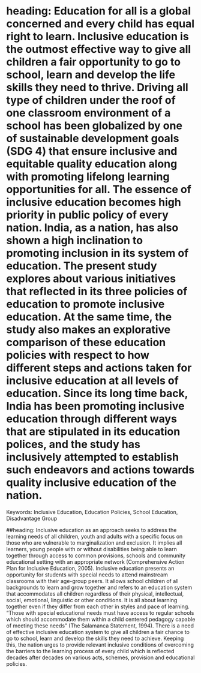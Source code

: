 # heading: Education for all is a global concerned and every child has equal right to learn. Inclusive education is the outmost effective way to give all children a fair opportunity to go to school, learn and develop the life skills they need to thrive. Driving all type of children under the roof of one classroom environment of a school has been globalized by one of sustainable development goals (SDG 4) that ensure inclusive and equitable quality education along with promoting lifelong learning opportunities for all. The essence of inclusive education becomes high priority in public policy of every nation. India, as a nation, has also shown a high inclination to promoting inclusion in its system of education. The present study explores about various initiatives that reflected in its three policies of education to promote inclusive education. At the same time, the study also makes an explorative comparison of these education policies with respect to how different steps and actions taken for inclusive education at all levels of education. Since its long time back, India has been promoting inclusive education through different ways that are stipulated in its education polices, and the study has inclusively attempted to establish such endeavors and actions towards quality inclusive education of the nation.

Keywords: Inclusive Education, Education Policies, School Education, Disadvantage Group

##heading: Inclusive education as an approach seeks to address the learning needs of all children, youth and adults with a specific focus on those who are vulnerable to marginalization and exclusion. It implies all learners, young people with or without disabilities being able to learn together through access to common provisions, schools and community educational setting with an appropriate network (Comprehensive Action Plan for Inclusive Education, 2005). Inclusive education presents an opportunity for students with special needs to attend mainstream classrooms with their age-group peers. It allows school children of all backgrounds to learn and grow together and refers to an education system that accommodates all children regardless of their physical, intellectual, social, emotional, linguistic or other conditions. It is all about learning together even if they differ from each other in styles and pace of learning. “Those with special educational needs must have access to regular schools which should accommodate them within a child centered pedagogy capable of meeting these needs” (The Salamanca Statement, 1994). There is a need of effective inclusive education system to give all children a fair chance to go to school, learn and develop the skills they need to achieve. Keeping this, the nation urges to provide relevant inclusive conditions of overcoming the barriers to the learning process of every child which is reflected decades after decades on various acts, schemes, provision and educational policies.
